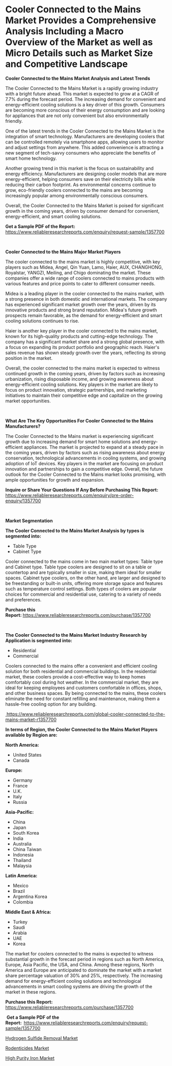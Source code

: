 <p><h1>Cooler Connected to the Mains Market Provides a Comprehensive Analysis Including a Macro Overview of the Market as well as Micro Details such as Market Size and Competitive Landscape</h1></p><p><strong>Cooler Connected to the Mains Market Analysis and Latest Trends</strong></p>
<p><p>The Cooler Connected to the Mains Market is a rapidly growing industry with a bright future ahead. This market is expected to grow at a CAGR of 7.7% during the forecast period. The increasing demand for convenient and energy-efficient cooling solutions is a key driver of this growth. Consumers are becoming more conscious of their energy consumption and are looking for appliances that are not only convenient but also environmentally friendly.</p><p>One of the latest trends in the Cooler Connected to the Mains Market is the integration of smart technology. Manufacturers are developing coolers that can be controlled remotely via smartphone apps, allowing users to monitor and adjust settings from anywhere. This added convenience is attracting a new segment of tech-savvy consumers who appreciate the benefits of smart home technology.</p><p>Another growing trend in this market is the focus on sustainability and energy efficiency. Manufacturers are designing cooler models that are more energy-efficient, helping consumers save on their electricity bills while reducing their carbon footprint. As environmental concerns continue to grow, eco-friendly coolers connected to the mains are becoming increasingly popular among environmentally conscious consumers.</p><p>Overall, the Cooler Connected to the Mains Market is poised for significant growth in the coming years, driven by consumer demand for convenient, energy-efficient, and smart cooling solutions.</p></p>
<p><strong>Get a Sample PDF of the Report:&nbsp;</strong> <a href="https://www.reliableresearchreports.com/enquiry/request-sample/1357700">https://www.reliableresearchreports.com/enquiry/request-sample/1357700</a></p>
<p>&nbsp;</p>
<p><strong>Cooler Connected to the Mains Major Market Players</strong></p>
<p><p>The cooler connected to the mains market is highly competitive, with key players such as Midea, Angel, Qin Yuan, Lamo, Haier, AUX, CHANGHONG, Royalstar, YANGZI, Meiling, and Chigo dominating the market. These companies offer a wide range of coolers connected to mains products with various features and price points to cater to different consumer needs.</p><p>Midea is a leading player in the cooler connected to the mains market, with a strong presence in both domestic and international markets. The company has experienced significant market growth over the years, driven by its innovative products and strong brand reputation. Midea's future growth prospects remain favorable, as the demand for energy-efficient and smart cooling solutions continues to rise.</p><p>Haier is another key player in the cooler connected to the mains market, known for its high-quality products and cutting-edge technology. The company has a significant market share and a strong global presence, with a focus on expanding its product portfolio and geographic reach. Haier's sales revenue has shown steady growth over the years, reflecting its strong position in the market.</p><p>Overall, the cooler connected to the mains market is expected to witness continued growth in the coming years, driven by factors such as increasing urbanization, rising disposable income, and growing awareness about energy-efficient cooling solutions. Key players in the market are likely to focus on product innovation, strategic partnerships, and marketing initiatives to maintain their competitive edge and capitalize on the growing market opportunities.</p></p>
<p>&nbsp;</p>
<p><strong>What Are The Key Opportunities For Cooler Connected to the Mains Manufacturers?</strong></p>
<p><p>The Cooler Connected to the Mains market is experiencing significant growth due to increasing demand for smart home solutions and energy-efficient appliances. The market is projected to expand at a steady pace in the coming years, driven by factors such as rising awareness about energy conservation, technological advancements in cooling systems, and growing adoption of IoT devices. Key players in the market are focusing on product innovation and partnerships to gain a competitive edge. Overall, the future outlook for the Cooler Connected to the Mains market looks promising, with ample opportunities for growth and expansion.</p></p>
<p><strong>Inquire or Share Your Questions If Any Before Purchasing This Report:</strong> <a href="https://www.reliableresearchreports.com/enquiry/pre-order-enquiry/1357700">https://www.reliableresearchreports.com/enquiry/pre-order-enquiry/1357700</a></p>
<p>&nbsp;</p>
<p><strong>Market Segmentation</strong></p>
<p><strong>The Cooler Connected to the Mains Market Analysis by types is segmented into:</strong></p>
<p><ul><li>Table Type</li><li>Cabinet Type</li></ul></p>
<p><p>Cooler connected to the mains come in two main market types: Table type and Cabinet type. Table type coolers are designed to sit on a table or countertop and are typically smaller in size, making them ideal for smaller spaces. Cabinet type coolers, on the other hand, are larger and designed to be freestanding or built-in units, offering more storage space and features such as temperature control settings. Both types of coolers are popular choices for commercial and residential use, catering to a variety of needs and preferences.</p></p>
<p><strong>Purchase this Report:&nbsp;</strong><a href="https://www.reliableresearchreports.com/purchase/1357700">https://www.reliableresearchreports.com/purchase/1357700</a></p>
<p>&nbsp;</p>
<p><strong>The Cooler Connected to the Mains Market Industry Research by Application is segmented into:</strong></p>
<p><ul><li>Residential</li><li>Commercial</li></ul></p>
<p><p>Coolers connected to the mains offer a convenient and efficient cooling solution for both residential and commercial buildings. In the residential market, these coolers provide a cost-effective way to keep homes comfortably cool during hot weather. In the commercial market, they are ideal for keeping employees and customers comfortable in offices, shops, and other business spaces. By being connected to the mains, these coolers eliminate the need for constant refilling and maintenance, making them a hassle-free cooling option for any building.</p></p>
<p><a href="https://www.reliableresearchreports.com/global-cooler-connected-to-the-mains-market-r1357700">&nbsp;https://www.reliableresearchreports.com/global-cooler-connected-to-the-mains-market-r1357700</a></p>
<p><strong>In terms of Region, the Cooler Connected to the Mains Market Players available by Region are:</strong></p>
<p>
    <p> <strong> North America: </strong>
        <ul>
            <li>United States</li>
            <li>Canada</li>
        </ul>
        </p> 
    <p> <strong> Europe: </strong>
        <ul>
            <li>Germany</li>
            <li>France</li>
            <li>U.K.</li>
            <li>Italy</li>
            <li>Russia</li>
        </ul>
        </p> 
    <p> <strong> Asia-Pacific: </strong>
        <ul>
            <li>China</li>
            <li>Japan</li>
            <li>South Korea</li>
            <li>India</li>
            <li>Australia</li>
            <li>China Taiwan</li>
            <li>Indonesia</li>
            <li>Thailand</li>
            <li>Malaysia</li>
        </ul>
        </p> 
    <p> <strong> Latin America: </strong>
        <ul>
            <li>Mexico</li>
            <li>Brazil</li>
            <li>Argentina Korea</li>
            <li>Colombia</li>
        </ul>
        </p> 
    <p> <strong> Middle East & Africa: </strong>
        <ul>
            <li>Turkey</li>
            <li>Saudi</li>
            <li>Arabia</li>
            <li>UAE</li>
            <li>Korea</li>
        </ul>
    </p>
    </p>
<p><p>The market for coolers connected to the mains is expected to witness substantial growth in the forecast period in regions such as North America, Europe, Asia Pacific, the USA, and China. Among these regions, North America and Europe are anticipated to dominate the market with a market share percentage valuation of 30% and 25%, respectively. The increasing demand for energy-efficient cooling solutions and technological advancements in smart cooling systems are driving the growth of the market in these regions.</p></p>
<p><strong>Purchase this Report: </strong><a href="https://www.reliableresearchreports.com/purchase/1357700">https://www.reliableresearchreports.com/purchase/1357700</a></p>
<p>&nbsp;<strong>Get a Sample PDF of the Report:&nbsp;&nbsp;</strong><a href="https://www.reliableresearchreports.com/enquiry/request-sample/1357700">https://www.reliableresearchreports.com/enquiry/request-sample/1357700</a></p>
<p><strong></strong></p>
<p><p><a href="https://issuu.com/reportprime-2/docs/hydrogen-sulfide-removal-market-size-2030.pptx">Hydrogen Sulfide Removal Market</a></p><p><a href="https://issuu.com/reportprime-2/docs/rodenticides-market-size-2030.pptx">Rodenticides Market</a></p><p><a href="https://issuu.com/reportprime-2/docs/high-purity-iron-market-size-2030.pptx">High Purity Iron Market</a></p></p>